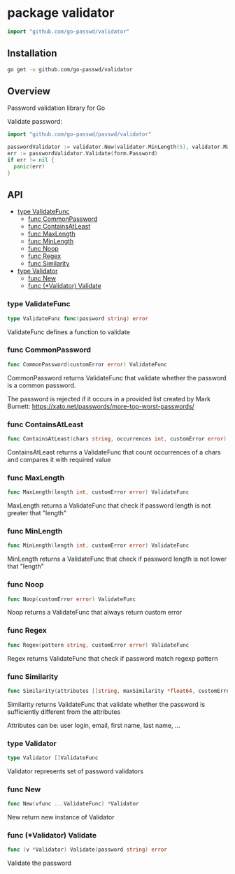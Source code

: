 # package validator

~~~go
import "github.com/go-passwd/validator"
~~~

## Installation

~~~sh
go get -u github.com/go-passwd/validator
~~~

## Overview

Password validation library for Go

Validate password:

~~~go
import "github.com/go-passwd/passwd/validator"

passwordValidator := validator.New(validator.MinLength(5), validator.MaxLength(10))
err := passwordValidator.Validate(form.Password)
if err != nil {
  panic(err)
}
~~~

## API

* [type ValidateFunc](validator.md#type-validatefunc)
  * [func CommonPassword](validator.md#func-commonpassword)
  * [func ContainsAtLeast](validator.md#func-containsatleast)
  * [func MaxLength](validator.md#func-maxlength)
  * [func MinLength](validator.md#func-minlength)
  * [func Noop](validator.md#func-noop)
  * [func Regex](validator.md#func-regex)
  * [func Similarity](validator.md#func-similarity)
* [type Validator](validator.md#type-validator)
  * [func New](validator.md#func-new)
  * [func (*Validator) Validate](validator.md#func-validator-validate)

### type ValidateFunc

~~~go
type ValidateFunc func(password string) error
~~~

ValidateFunc defines a function to validate 

### func CommonPassword

~~~go
func CommonPassword(customError error) ValidateFunc
~~~

CommonPassword returns ValidateFunc that validate whether the password is a common password.

The password is rejected if it occurs in a provided list created by Mark Burnett: https://xato.net/passwords/more-top-worst-passwords/ 

### func ContainsAtLeast

~~~go
func ContainsAtLeast(chars string, occurrences int, customError error) ValidateFunc
~~~

ContainsAtLeast returns a ValidateFunc that count occurrences of a chars and compares it with required value 
 
### func MaxLength

~~~go
func MaxLength(length int, customError error) ValidateFunc
~~~

MaxLength returns a ValidateFunc that check if password length is not greater that "length"

### func MinLength

~~~go
func MinLength(length int, customError error) ValidateFunc
~~~

MinLength returns a ValidateFunc that check if password length is not lower that "length" 

### func Noop

~~~go
func Noop(customError error) ValidateFunc
~~~

Noop returns a ValidateFunc that always return custom error

### func Regex

~~~go
func Regex(pattern string, customError error) ValidateFunc
~~~

Regex returns ValidateFunc that check if password match regexp pattern 

### func Similarity

~~~go
func Similarity(attributes []string, maxSimilarity *float64, customError error) ValidateFunc
~~~

Similarity returns ValidateFunc that validate whether the password is sufficiently different from the attributes

Attributes can be: user login, email, first name, last name, …

### type Validator

~~~go
type Validator []ValidateFunc
~~~

Validator represents set of password validators

### func New

~~~go
func New(vfunc ...ValidateFunc) *Validator
~~~

New return new instance of Validator

### func (*Validator) Validate

~~~go
func (v *Validator) Validate(password string) error
~~~

Validate the password
